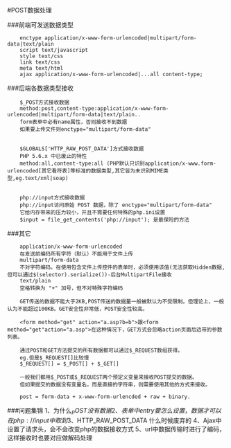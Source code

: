 #POST数据处理

###前端可发送数据类型

		enctype application/x-www-form-urlencoded|multipart/form-data|text/plain
		script text/javascript
		style text/css
		link text/css
		meta text/html
		ajax application/x-www-form-urlencoded|...all content-type;


###后端各数据类型接收

		$_POST方式接收数据
		method:post,content-type:application/x-www-form-urlencoded|multipart/form-data|text/plain..
		form表单中必有name属性，否则接收不到数据
		如果要上传文件则enctype="multipart/form-data"


		$GLOBALS['HTTP_RAW_POST_DATA']方式接收数据
		PHP 5.6.x 中已废止的特性
		method:all,content-type:all (PHP默认只识别application/x-www.form-urlencoded[其它看符表]等标准的数据类型,其它皆为未识别MIME类型,eg.text/xml|soap)


		php://input方式接收数据
		php://input访问原始 POST 数据，除了 enctype="multipart/form-data"
		它给内存带来的压力较小，并且不需要任何特殊的php.ini设置
		$input = file_get_contents('php://input'); 是最保险的方法



###其它

		application/x-www-form-urlencoded
	 	在发送前编码所有字符（默认）不能用于文件上传
		multipart/form-data
		不对字符编码。在使用包含文件上传控件的表单时，必须使用该值(无法获取Hidden数据,但可以通过$(selector).serialize())-后台MultipartFile接收
		text/plain
		空格转换为 "+" 加号，但不对特殊字符编码

		GET传送的数据不能大于2KB,POST传送的数据量一般被默认为不受限制。但理论上，一般认为不能超过100KB。GET安全性非常低，POST安全性较高。

		<form method="get" action="a.asp?b=b">跟<form method="get"action="a.asp">在这种情况下，GET方式会忽略action页面后边带的参数列表。

		通过POST和GET方法提交的所有数据都可以通过$_REQUEST数组获得。
		eg.但是$_REQUEST[]比较慢
		$_REQUEST[] = $_POST[] + $_GET[]

		一般我们都用$_POST或$_REQUEST两个预定义变量来接收POST提交的数据。
		但如果提交的数据没有变量名，而是直接的字符串，则需要使用其他的方式来接收。

		post = form-data + x-www-form-urlencded + raw + binary.

###问题集锦
		1、为什么$_POST没有数据
		2、表单中entry要怎么设置，数据才可以在php://input中取到
		3、$HTTP_RAW_POST_DATA 什么时候废弃的
		4、Ajax中设置了请求头，会不会改变php的数据接收方式
		5、url中数据传输时进行了编码，这样接收时也要对应做解码处理




